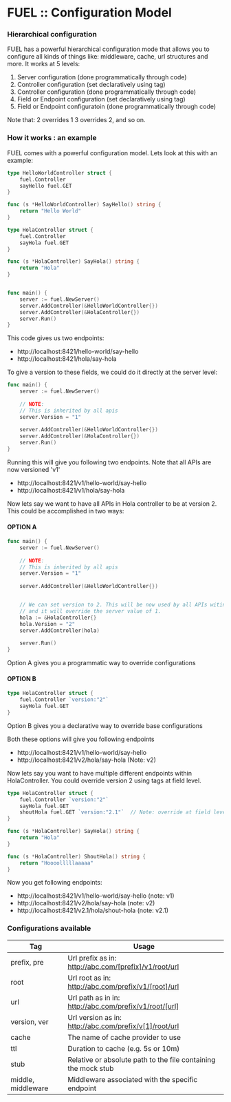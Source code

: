 # FUEL :: Configuration Model

### Hierarchical configuration

FUEL has a powerful hierarchical configuration mode that allows you to configure all kinds of things like: middleware, cache, url structures and more. It works at 5 levels:

1. Server configuration (done programmatically through code)
2. Controller configuration (set declaratively using tag)
3. Controller configuration (done programmatically through code)
4. Field or Endpoint configuration (set declaratively using tag)
5. Field or Endpoint configuratoin (done programmatically through code)


Note that:
2 overrides 1
3 overrides 2, and so on.

### How it works : an example

FUEL comes with a powerful configuration model. Lets look at this with an example:

```go
type HelloWorldController struct {
	fuel.Controller
	sayHello fuel.GET
}

func (s *HelloWorldController) SayHello() string {
	return "Hello World"
}

type HolaController struct {
	fuel.Controller
	sayHola fuel.GET
}

func (s *HolaController) SayHola() string {
	return "Hola"
}


func main() {
	server := fuel.NewServer()
    server.AddController(&HelloWorldController{})
    server.AddController(&HolaController{})
	server.Run()
}
```

This code gives us two endpoints:
- http://localhost:8421/hello-world/say-hello
- http://localhost:8421/hola/say-hola

To give a version to these fields, we could do it directly at the server level:

```go
func main() {
	server := fuel.NewServer()
    
    // NOTE:
    // This is inherited by all apis
	server.Version = "1"
    
    server.AddController(&HelloWorldController{})
    server.AddController(&HolaController{})
	server.Run()
}
```

Running this will give you following two endpoints. Note that all APIs are now versioned 'v1'

- http://localhost:8421/v1/hello-world/say-hello
- http://localhost:8421/v1/hola/say-hola


Now lets say we want to have all APIs in Hola controller to be at version 2. This could be accomplished in two ways:

#### OPTION A

```go
func main() {
	server := fuel.NewServer()
    
    // NOTE:
    // This is inherited by all apis
	server.Version = "1"
    
    server.AddController(&HelloWorldController{})


    // We can set version to 2. This will be now used by all APIs witing HolaController
    // and it will override the server value of 1.
    hola := &HolaController{}
    hola.Version = "2"
    server.AddController(hola)
    
    server.Run()
}
```

Option A gives you a programmatic way to override configurations

#### OPTION B

```go
type HolaController struct {
	fuel.Controller `version:"2"`
	sayHola fuel.GET
}
```

Option B gives you a declarative way to override base configurations

Both these options will give you following endpoints

- http://localhost:8421/v1/hello-world/say-hello
- http://localhost:8421/v2/hola/say-hola  (Note: v2)

Now lets say you want to have multiple different endpoints within HolaController. You could override version 2 using tags at field level.


```go
type HolaController struct {
	fuel.Controller `version:"2"`
    sayHola fuel.GET
    shoutHola fuel.GET `version:"2.1"`  // Note: override at field level
}

func (s *HolaController) SayHola() string {
	return "Hola"
}

func (s *HolaController) ShoutHola() string {
	return "Hoooolllllaaaaa"
}
```
Now you get following endpoints:

- http://localhost:8421/v1/hello-world/say-hello (note: v1)
- http://localhost:8421/v2/hola/say-hola (note: v2)
- http://localhost:8421/v2.1/hola/shout-hola (note: v2.1)



### Configurations available

| Tag                | Usage            
| ------------------ |-----------------
| prefix, pre        | Url prefix as in: http://abc.com/[prefix]/v1/root/url                 
| root               | Url root as in: http://abc.com/prefix/v1/[root]/url                                  
| url                | Url path as in in: http://abc.com/prefix/v1/root/[url]                            
| version, ver       | Url version as in: http://abc.com/prefix/v[1]/root/url                                  
| cache              | The name of cache provider to use
| ttl                | Duration to cache (e.g. 5s or 10m)
| stub               | Relative or absolute path to the file containing the mock stub
| middle, middleware | Middleware associated with the specific endpoint
